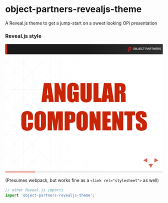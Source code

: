 # object-partners-revealjs-theme

A Reveal.js theme to get a jump-start on a sweet looking OPi presentation

### Reveal.js style

![slide deck](./assets/slide-deck.png)

(Presumes webpack, but works fine as a `<link rel="stylesheet">` as well)

```javascript
// other Reveal.js imports
import 'object-partners-revealjs-theme';
```
